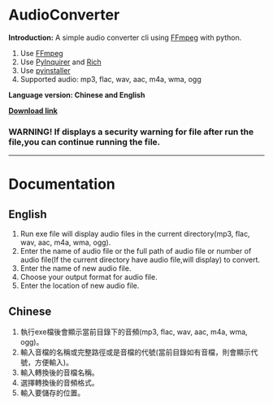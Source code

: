 # AudioConverter

**Introduction:** A simple audio converter cli using [FFmpeg](https://github.com/FFmpeg/FFmpeg) with python.

1. Use [FFmpeg](https://github.com/FFmpeg/FFmpeg)<br>
2. Use [PyInquirer](https://github.com/CITGuru/PyInquirer) and [Rich](https://github.com/Textualize/rich)<br>
3. Use [pyinstaller](https://github.com/pyinstaller/pyinstaller)<br>
4. Supported audio: mp3, flac, wav, aac, m4a, wma, ogg<br>

**Language version: Chinese and English**<br>

**[Download link](https://github.com/Lin-Rexter/AudioConverter/blob/main/dist/Audio_Converter.exe?raw=true)**

### WARNING! If displays a security warning for file after run the file,you can continue running the file.
________________________________________________________________________________________________________________________________________________

# Documentation

## English
1. Run exe file will display audio files in the current directory(mp3, flac, wav, aac, m4a, wma, ogg).
2. Enter the name of audio file or the full path of audio file or number of audio file(If the current directory have audio file,will display) to convert.
3. Enter the name of new audio file.
4. Choose your output format for audio file.
5. Enter the location of new audio file.

## Chinese
1. 執行exe檔後會顯示當前目錄下的音頻(mp3, flac, wav, aac, m4a, wma, ogg)。
2. 輸入音檔的名稱或完整路徑或是音檔的代號(當前目錄如有音檔，則會顯示代號，方便輸入)。
3. 輸入轉換後的音檔名稱。
4. 選擇轉換後的音頻格式。
5. 輸入要儲存的位置。